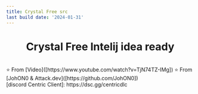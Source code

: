 ```yaml
---
title: Crystal Free src
last build date: '2024-01-31'
---
```



<p>
  <h1 align="center"><b>Crystal Free Intelij idea ready</b></h1>
</p>

<br>
⭐️ From [Video]([https://www.youtube.com/watch?v=TjN74TZ-IMg])
⭐️ From [JohON0 & Attack.dev]([https://github.com/JohON0])
<br>
<!--[website]: -->
[discord Centric Client]: https://dsc.gg/centricdlc
